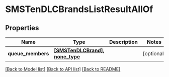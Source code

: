 # SMSTenDLCBrandsListResultAllOf

## Properties
Name | Type | Description | Notes
------------ | ------------- | ------------- | -------------
**queue_members** | [**[SMSTenDLCBrand], none_type**](SMSTenDLCBrand.md) |  | [optional] 

[[Back to Model list]](../README.md#documentation-for-models) [[Back to API list]](../README.md#documentation-for-api-endpoints) [[Back to README]](../README.md)


